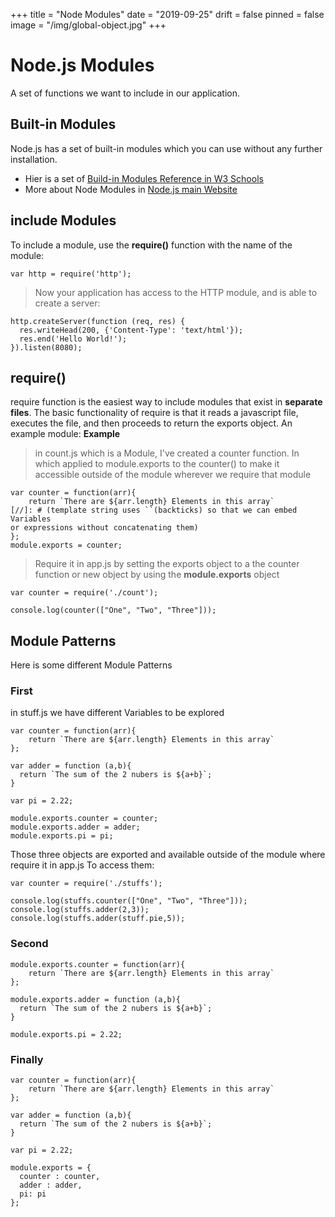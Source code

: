 +++
title = "Node Modules"
date = "2019-09-25"
drift = false
pinned = false
image = "/img/global-object.jpg"
+++
# Node.js Modules
A set of functions we want to include in our application.

## Built-in Modules
Node.js has a set of built-in modules which you can use without any further installation.
* Hier is a set of [Build-in Modules Reference in W3 Schools](https://www.w3schools.com/nodejs/ref_modules.asp)
* More about Node Modules in [Node.js main Website](https://nodejs.org/api/modules.html) 
## include Modules
To include a module, use the **require()** function with the name of the module:
~~~
var http = require('http');
~~~
> Now your application has access to the HTTP module, and is able to create a server:
~~~
http.createServer(function (req, res) {
  res.writeHead(200, {'Content-Type': 'text/html'});
  res.end('Hello World!');
}).listen(8080);
~~~
## require()
require function is the easiest way to include modules that exist in **separate files**. The basic functionality of require is that it reads a javascript file, executes the file, and then proceeds to return the exports object. An example module:
**Example**
> in count.js which is a Module, I've created a counter function.
In which applied to module.exports to the counter() to make it accessible outside of the module wherever we require that module
~~~
var counter = function(arr){
    return `There are ${arr.length} Elements in this array`
[//]: # (template string uses ``(backticks) so that we can embed Variables
or expressions without concatenating them)
};
module.exports = counter; 
~~~
> Require it in app.js by setting the exports object to a the counter function or new object by using the **module.exports** object

~~~
var counter = require('./count');

console.log(counter(["One", "Two", "Three"]));
~~~

## Module Patterns
Here is some different Module Patterns

### First
in stuff.js we have different Variables to be explored
~~~
var counter = function(arr){
    return `There are ${arr.length} Elements in this array`
};

var adder = function (a,b){
  return `The sum of the 2 nubers is ${a+b}`;
}

var pi = 2.22;

module.exports.counter = counter; 
module.exports.adder = adder; 
module.exports.pi = pi; 
~~~
Those three objects are exported and available outside of the module where require it in app.js
To access them:
~~~
var counter = require('./stuffs');

console.log(stuffs.counter(["One", "Two", "Three"]));
console.log(stuffs.adder(2,3));
console.log(stuffs.adder(stuff.pie,5));
~~~
### Second
~~~
module.exports.counter = function(arr){
    return `There are ${arr.length} Elements in this array`
};

module.exports.adder = function (a,b){
  return `The sum of the 2 nubers is ${a+b}`;
}

module.exports.pi = 2.22;
~~~
### Finally
~~~
var counter = function(arr){
    return `There are ${arr.length} Elements in this array`
};

var adder = function (a,b){
  return `The sum of the 2 nubers is ${a+b}`;
}

var pi = 2.22;

module.exports = {
  counter : counter,
  adder : adder,
  pi: pi
};
~~~
